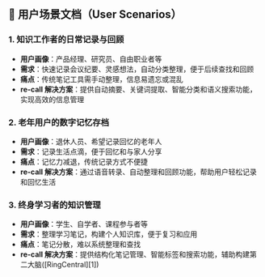 ## 📘 用户场景文档（User Scenarios）

### 1. 知识工作者的日常记录与回顾

* **用户画像**：产品经理、研究员、自由职业者等
* **需求**：快速记录会议纪要、灵感想法，自动分类整理，便于后续查找和回顾
* **痛点**：传统笔记工具需手动整理，信息易遗忘或混乱
* **re-call 解决方案**：提供自动摘要、关键词提取、智能分类和语义搜索功能，实现高效的信息管理

### 2. 老年用户的数字记忆存档

* **用户画像**：退休人员、希望记录回忆的老年人
* **需求**：记录生活点滴，便于回忆和与家人分享
* **痛点**：记忆力减退，传统记录方式不便捷
* **re-call 解决方案**：通过语音转录、自动整理和回顾功能，帮助用户轻松记录和回忆生活

### 3. 终身学习者的知识管理

* **用户画像**：学生、自学者、课程参与者等
* **需求**：整理学习笔记，构建个人知识库，便于复习和应用
* **痛点**：笔记分散，难以系统整理和查找
* **re-call 解决方案**：提供结构化笔记管理、智能标签和搜索功能，辅助构建第二大脑([RingCentral][1])